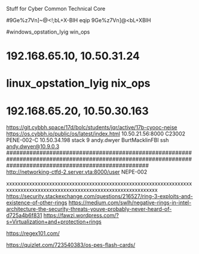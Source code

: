Stuff for Cyber Common Technical Core

#9Ge%z7Vn]~@<!;bL+X-BlH
eqip 9Ge%z7Vn]@<bL+XBlH

#windows_opstation_Iyig win_ops    
# 192.168.65.10, 10.50.31.24
# linux_opstation_Iyig  nix_ops    
# 192.168.65.20, 10.50.30.163
https://git.cybbh.space/17d/bolc/students/jqr/active/17b-cyooc-neise
https://os.cybbh.io/public/os/latest/index.html
10.50.21.56:8000
C23002
PENE-002-C
10.50.34.198 stack 9
andy.dwyer
BurtMacklinFBI
ssh andy.dwyer@10.9.0.3
###########################################################################################################################################################
http://networking-ctfd-2.server.vta:8000/user
NEPE-002


xxxxxxxxxxxxxxxxxxxxxxxxxxxxxxxxxxxxxxxxxxxxxxxxxxxxxxxxxxxxxxxxxxxxxxxxxxxxxxxxxxxxxxxxxxxxxxxxxxxxxxxxxxxxxxxxxxxxxx
https://security.stackexchange.com/questions/216527/ring-3-exploits-and-existence-of-other-rings
https://medium.com/swlh/negative-rings-in-intel-architecture-the-security-threats-youve-probably-never-heard-of-d725a4b6f831
https://fawzi.wordpress.com/?s=Virtualization+and+protection+rings






https://regex101.com/

https://quizlet.com/723540383/os-pes-flash-cards/
